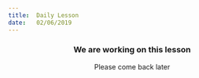 ```yaml
---
title:  Daily Lesson
date:   02/06/2019
---
```


### <center>We are working on this lesson</center>
<center>Please come back later</center>
